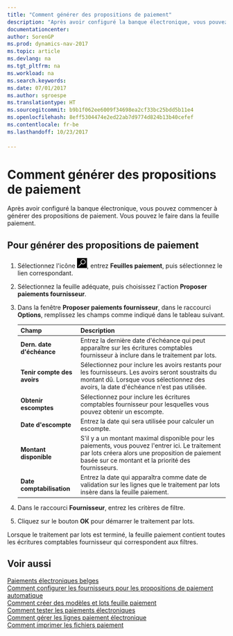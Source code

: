 ```yaml
---
title: "Comment générer des propositions de paiement"
description: "Après avoir configuré la banque électronique, vous pouvez commencer à générer des propositions de paiement. Vous pouvez le faire dans la feuille paiement."
documentationcenter: 
author: SorenGP
ms.prod: dynamics-nav-2017
ms.topic: article
ms.devlang: na
ms.tgt_pltfrm: na
ms.workload: na
ms.search.keywords: 
ms.date: 07/01/2017
ms.author: sgroespe
ms.translationtype: HT
ms.sourcegitcommit: b9b1f062ee6009f34698ea2cf33bc25bdd5b11e4
ms.openlocfilehash: 8eff5304474e2ed22ab7d9774d824b13b40cefef
ms.contentlocale: fr-be
ms.lasthandoff: 10/23/2017

---
```

# <a name="how-to-generate-payment-suggestions"></a>Comment générer des propositions de paiement
Après avoir configuré la banque électronique, vous pouvez commencer à générer des propositions de paiement. Vous pouvez le faire dans la feuille paiement.  

## <a name="to-generate-payment-suggestions"></a>Pour générer des propositions de paiement  

1.  Sélectionnez l'icône ![Rechercher une page ou un état](../../media/ui-search/search_small.png "icône Rechercher une page ou un état"), entrez **Feuilles paiement**, puis sélectionnez le lien correspondant.  
2.  Sélectionnez la feuille adéquate, puis choisissez l'action **Proposer paiements fournisseur**.  
3.  Dans la fenêtre **Proposer paiements fournisseur**, dans le raccourci **Options**, remplissez les champs comme indiqué dans le tableau suivant.  

    |Champ|Description|  
    |---------------------------------|---------------------------------------|  
    |**Dern. date d'échéance**|Entrez la dernière date d'échéance qui peut apparaître sur les écritures comptables fournisseur à inclure dans le traitement par lots.|  
    |**Tenir compte des avoirs**|Sélectionnez pour inclure les avoirs restants pour les fournisseurs. Les avoirs seront soustraits du montant dû. Lorsque vous sélectionnez des avoirs, la date d'échéance n'est pas utilisée.|  
    |**Obtenir escomptes**|Sélectionnez pour inclure les écritures comptables fournisseur pour lesquelles vous pouvez obtenir un escompte.|  
    |**Date d'escompte**|Entrez la date qui sera utilisée pour calculer un escompte.|  
    |**Montant disponible**|S'il y a un montant maximal disponible pour les paiements, vous pouvez l'entrer ici. Le traitement par lots créera alors une proposition de paiement basée sur ce montant et la priorité des fournisseurs.|  
    |**Date comptabilisation**|Entrez la date qui apparaîtra comme date de validation sur les lignes que le traitement par lots insère dans la feuille paiement.|  

4.  Dans le raccourci **Fournisseur**, entrez les critères de filtre.  
5.  Cliquez sur le bouton **OK** pour démarrer le traitement par lots.  

Lorsque le traitement par lots est terminé, la feuille paiement contient toutes les écritures comptables fournisseur qui correspondent aux filtres.  

## <a name="see-also"></a>Voir aussi  
 [Paiements électroniques belges](belgian-electronic-payments.md)   
 [Comment configurer les fournisseurs pour les propositions de paiement automatique](how-to-set-up-vendors-for-automatic-payment-suggestions.md)   
 [Comment créer des modèles et lots feuille paiement](how-to-create-payment-journal-templates-and-batches.md)   
 [Comment tester les paiements électroniques](how-to-test-electronic-payments.md)   
 [Comment gérer les lignes paiement électronique](how-to-manage-electronic-payment-lines.md)   
 [Comment imprimer les fichiers paiement](how-to-print-payment-files.md)

